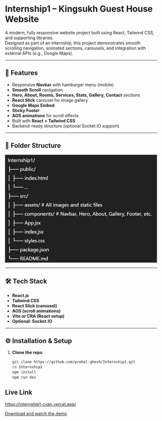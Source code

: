 # Internship1 – Kingsukh Guest House Website

A modern, fully responsive website project built using React, Tailwind CSS, and supporting libraries.  
Designed as part of an internship, this project demonstrates smooth scrolling navigation, animated sections, carousels, and integration with external APIs (e.g., Google Maps).

---

## 🚀 Features

- Responsive **Navbar** with hamburger menu (mobile)
- **Smooth Scroll** navigation
- **Hero, About, Rooms, Services, Stats, Gallery, Contact** sections
- **React Slick** carousel for image gallery
- **Google Maps Embed**
- **Sticky Footer**
- **AOS animations** for scroll effects
- Built with **React + Tailwind CSS**
- Backend-ready structure (optional Socket.IO support)

---

## 📂 Folder Structure

![alt text](image.png)


---

## 🛠️ Tech Stack

- **React.js**
- **Tailwind CSS**
- **React Slick (carousel)**
- **AOS (scroll animations)**
- **Vite or CRA (React setup)**
- **Optional: Socket.IO**

---

## ⚙️ Installation & Setup

1. **Clone the repo**
   ```bash
   git clone https://github.com/probal-ghosh/Internship1.git
   cd Internship1
   npm install
   npm run dev

## Live Link
https://internship1-cyan.vercel.app/

[Download and watch the demo](src/assets/Demo.mp4)
